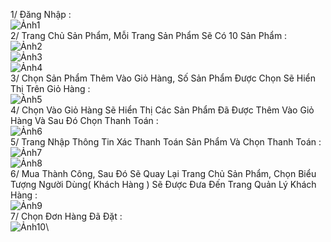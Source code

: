 1/ Đăng Nhập :\
![Ảnh1](https://github.com/lethanhtoan8422/week07_lab07_www/assets/144576370/99fc2994-8539-4ba7-b490-72e10869f7a8)\
2/ Trang Chủ Sản Phẩm, Mỗi Trang Sản Phẩm Sẽ Có 10 Sản Phẩm :\
![Ảnh2](https://github.com/lethanhtoan8422/week07_lab07_www/assets/144576370/9be4fd03-f389-4ba5-a6be-35515344ded5)\
![Ảnh3](https://github.com/lethanhtoan8422/week07_lab07_www/assets/144576370/1a2caaee-6c9a-4826-a912-f7bc36e8c4e9)\
![Ảnh4](https://github.com/lethanhtoan8422/week07_lab07_www/assets/144576370/2084f401-6173-43bf-93e9-680cfafd4fad)\
3/ Chọn Sản Phẩm Thêm Vào Giỏ Hàng, Số Sản Phẩm Được Chọn Sẽ Hiển Thị Trên Giỏ Hàng :\
![Ảnh5](https://github.com/lethanhtoan8422/week07_lab07_www/assets/144576370/c3aedf68-73c7-4094-8253-133e30e31790)\
4/ Chọn Vào Giỏ Hàng Sẽ Hiển Thị Các Sản Phẩm Đã Được Thêm Vào Giỏ Hàng Và Sau Đó Chọn Thanh Toán :\
![Ảnh6](https://github.com/lethanhtoan8422/week07_lab07_www/assets/144576370/993d0a78-a6de-428d-8f96-3a0566f1bd16)\
5/ Trang Nhập Thông Tin Xác Thanh Toán Sản Phẩm Và Chọn Thanh Toán :\
![Ảnh7](https://github.com/lethanhtoan8422/week07_lab07_www/assets/144576370/711aa139-cb25-4a30-a343-3bf41c0273b7)\
![Ảnh8](https://github.com/lethanhtoan8422/week07_lab07_www/assets/144576370/af5b504d-faa1-4618-9eca-6a2d53d4d2a1)\
6/ Mua Thành Công, Sau Đó Sẽ Quay Lại Trang Chủ Sản Phẩm, Chọn Biểu Tượng Người Dùng( Khách Hàng ) Sẽ Được Đưa Đến Trang Quản Lý Khách Hàng :\
![Ảnh9](https://github.com/lethanhtoan8422/week07_lab07_www/assets/144576370/21f939f9-8c88-4a05-be43-a2453936ab55)\
7/ Chọn Đơn Hàng Đã Đặt :\
![Ảnh10](https://github.com/lethanhtoan8422/week07_lab07_www/assets/144576370/0d936b00-6a54-4ba9-b747-6287b855fa71)\
